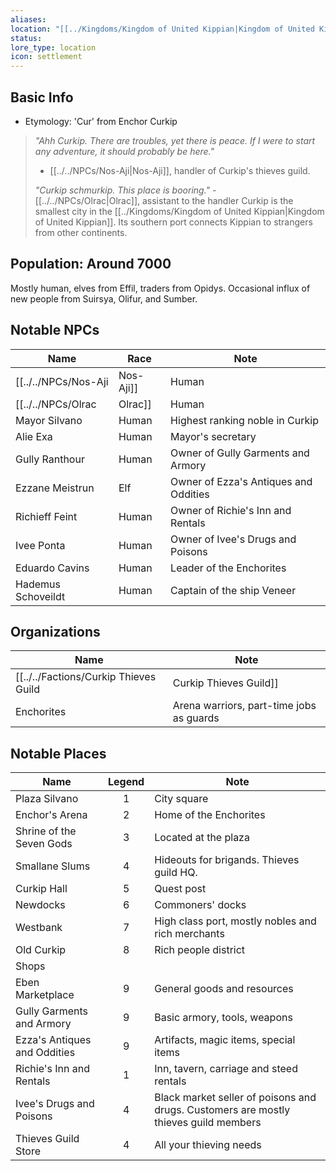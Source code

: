 ```yaml
---
aliases: 
location: "[[../Kingdoms/Kingdom of United Kippian|Kingdom of United Kippian]]"
status: 
lore_type: location
icon: settlement
---
```

## Basic Info
- Etymology: 'Cur' from Enchor Curkip
> *"Ahh Curkip. There are troubles, yet there is peace. If I were to start any adventure, it should probably be here."*
> 	- [[../../NPCs/Nos-Aji|Nos-Aji]], handler of Curkip's thieves guild.
> 
> *"Curkip schmurkip. This place is booring."*
> 	-  [[../../NPCs/Olrac|Olrac]], assistant to the handler
Curkip is the smallest city in the [[../Kingdoms/Kingdom of United Kippian|Kingdom of United Kippian]]. Its southern port connects Kippian to strangers from other continents.
## Population: Around 7000
Mostly human, elves from Effil, traders from Opidys. Occasional influx of new people from Suirsya, Olifur, and Sumber.
## Notable NPCs

| Name               | Race  | Note                                       |
| ------------------ | ----- | ------------------------------------------ |
| [[../../NPCs/Nos-Aji|Nos-Aji]]        | Human | Curkip's Thieves Guild handler             |
| [[../../NPCs/Olrac|Olrac]]          | Human | TG member, assistant and friend to Nos-Aji |
| Mayor Silvano      | Human | Highest ranking noble in Curkip            |
| Alie Exa           | Human | Mayor's secretary                          |
| Gully Ranthour     | Human | Owner of Gully Garments and Armory         |
| Ezzane Meistrun    | Elf   | Owner of Ezza's Antiques and Oddities      |
| Richieff Feint     | Human | Owner of Richie's Inn and Rentals          |
| Ivee Ponta         | Human | Owner of Ivee's Drugs and Poisons          |
| Eduardo Cavins     | Human | Leader of the Enchorites                   |
| Hademus Schoveildt | Human | Captain of the ship Veneer                 |
## Organizations
| Name                     | Note                                     |
| ------------------------ | ---------------------------------------- |
| [[../../Factions/Curkip Thieves Guild|Curkip Thieves Guild]] | Recently stole from the mayor            |
| Enchorites               | Arena warriors, part-time jobs as guards |
## Notable Places
| Name                         | Legend | Note                                                                                 |
| ---------------------------- | :----: | ------------------------------------------------------------------------------------ |
| Plaza Silvano                |   1    | City square                                                                          |
| Enchor's Arena               |   2    | Home of the Enchorites                                                               |
| Shrine of the Seven Gods     |   3    | Located at the plaza                                                                 |
| Smallane Slums               |   4    | Hideouts for brigands. Thieves guild HQ.                                             |
| Curkip Hall                  |   5    | Quest post                                                                           |
| Newdocks                     |   6    | Commoners' docks                                                                     |
| Westbank                     |   7    | High class port, mostly nobles and rich merchants                                    |
| Old Curkip                   |   8    | Rich people district                                                                 |
| Shops                        |        |                                                                                      |
| Eben Marketplace             |   9    | General goods and resources                                                          |
| Gully Garments and Armory    |   9    | Basic armory, tools, weapons                                                         |
| Ezza's Antiques and Oddities |   9    | Artifacts, magic items, special items                                                |
| Richie's Inn and Rentals     |   1    | Inn, tavern, carriage and steed rentals                                              |
| Ivee's Drugs and Poisons     |   4    | Black market seller of poisons and drugs. Customers are mostly thieves guild members |
| Thieves Guild Store          |   4    | All your thieving needs                                                              |

